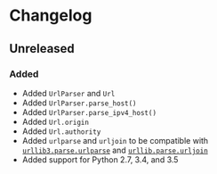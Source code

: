 # Changelog

## Unreleased

### Added

- Added `UrlParser` and `Url`
- Added `UrlParser.parse_host()`
- Added `UrlParser.parse_ipv4_host()`
- Added `Url.origin`
- Added `Url.authority`
- Added `urlparse` and `urljoin` to be compatible with
  [`urllib3.parse.urlparse`](https://docs.python.org/3/library/urllib.parse.html#urllib.parse.urlparse)
  and [`urllib.parse.urljoin`](https://docs.python.org/3/library/urllib.parse.html#urllib.parse.urljoin)
- Added support for Python 2.7, 3.4, and 3.5
